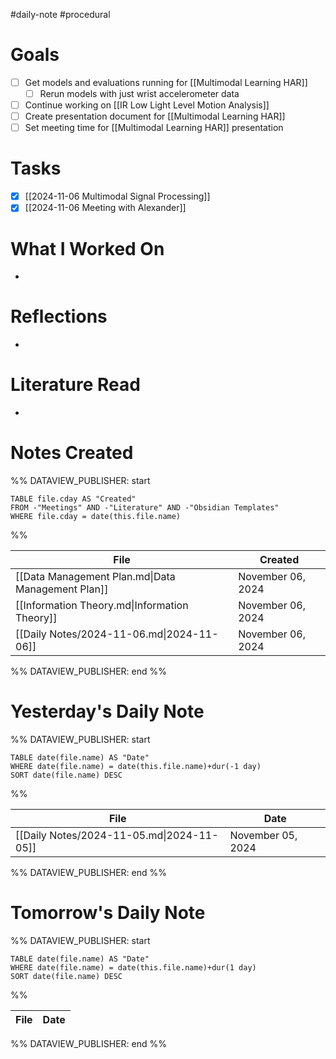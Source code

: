 #daily-note #procedural 

# Goals

- [ ] Get models and evaluations running for [[Multimodal Learning HAR]]
	- [ ] Rerun models with just wrist accelerometer data
- [ ] Continue working on [[IR Low Light Level Motion Analysis]]
- [ ] Create presentation document for [[Multimodal Learning HAR]]
- [ ] Set meeting time for [[Multimodal Learning HAR]] presentation

# Tasks

- [x] [[2024-11-06 Multimodal Signal Processing]]
- [x] [[2024-11-06 Meeting with Alexander]]

# What I Worked On

- 

# Reflections

- 

# Literature Read

- 

# Notes Created


%% DATAVIEW_PUBLISHER: start
```dataview
TABLE file.cday AS "Created"
FROM -"Meetings" AND -"Literature" AND -"Obsidian Templates"
WHERE file.cday = date(this.file.name)
```
%%

| File                                              | Created           |
| ------------------------------------------------- | ----------------- |
| [[Data Management Plan.md\|Data Management Plan]] | November 06, 2024 |
| [[Information Theory.md\|Information Theory]]     | November 06, 2024 |
| [[Daily Notes/2024-11-06.md\|2024-11-06]]         | November 06, 2024 |

%% DATAVIEW_PUBLISHER: end %%

# Yesterday's Daily Note

%% DATAVIEW_PUBLISHER: start
```dataview
TABLE date(file.name) AS "Date"
WHERE date(file.name) = date(this.file.name)+dur(-1 day)
SORT date(file.name) DESC
```
%%

| File                                      | Date              |
| ----------------------------------------- | ----------------- |
| [[Daily Notes/2024-11-05.md\|2024-11-05]] | November 05, 2024 |

%% DATAVIEW_PUBLISHER: end %%
# Tomorrow's Daily Note

%% DATAVIEW_PUBLISHER: start
```dataview
TABLE date(file.name) AS "Date"
WHERE date(file.name) = date(this.file.name)+dur(1 day)
SORT date(file.name) DESC
```
%%

| File | Date |
| ---- | ---- |

%% DATAVIEW_PUBLISHER: end %%



